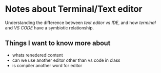 # Notes about Terminal/Text editor

 Understanding the difference between *text editor* vs *IDE*, and how *terminal* and *VS CODE* have a symbiotic relationship.

## Things I want to know more about

* whats renedered content
* can we use another editor other than vs code in class
* is compiler another word for editor